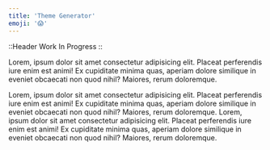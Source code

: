 ```yaml
---
title: 'Theme Generator'
emoji: '😱'
---
```


::Header
Work In Progress
::

Lorem, ipsum dolor sit amet consectetur adipisicing elit. Placeat perferendis iure enim est animi! Ex cupiditate minima quas, aperiam dolore similique in eveniet obcaecati non quod nihil? Maiores, rerum doloremque.

Lorem, ipsum dolor sit amet consectetur adipisicing elit. Placeat perferendis iure enim est animi! Ex cupiditate minima quas, aperiam dolore similique in eveniet obcaecati non quod nihil? Maiores, rerum doloremque.
Lorem, ipsum dolor sit amet consectetur adipisicing elit. Placeat perferendis iure enim est animi! Ex cupiditate minima quas, aperiam dolore similique in eveniet obcaecati non quod nihil? Maiores, rerum doloremque.